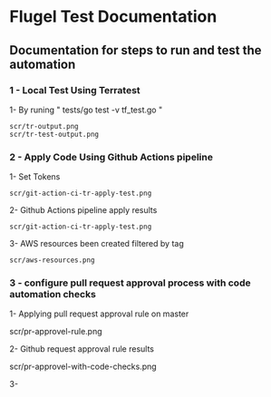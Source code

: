 # Flugel Test Documentation

## Documentation for steps to run and test the automation

### 1 - Local Test Using Terratest

1- By runing " tests/go test -v tf_test.go " 

    scr/tr-output.png
    scr/tr-test-output.png

### 2 - Apply Code Using Github Actions pipeline

1- Set Tokens

    scr/git-action-ci-tr-apply-test.png


2- Github Actions pipeline apply results

    scr/git-action-ci-tr-apply-test.png

3- AWS resources been created filtered by tag

    scr/aws-resources.png

### 3 - configure pull request approval process with code automation checks

 1- Applying pull request approval rule on master

   scr/pr-approvel-rule.png


 2- Github request approval rule results 

   scr/pr-approvel-with-code-checks.png
 
 3-   